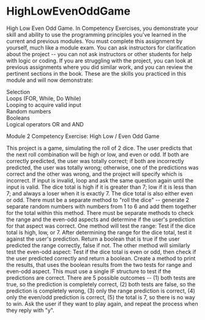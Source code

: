 # HighLowEvenOddGame
High Low Even Odd Game. In Competency Exercises, you demonstrate your skill and ability to use the programming principles you've learned in the current and previous modules. You must complete this assignment by yourself, much like a module exam. You can ask instructors for clarification about the project -- you can not ask instructors or other students for help with logic or coding. If you are struggling with the project, you can look at previous assignments where you did similar work, and you can review the pertinent sections in the book.  These are the skills you practiced in this module and will now demonstrate: 

Selection     
Loops (FOR, While, Do While)     
Looping to acquire valid input     
Random numbers     
Booleans     
Logical operators OR and AND  

Module 2 Competency Exercise: High Low / Even Odd Game  

This project is a game, simulating the roll of 2 dice. The user predicts that the next roll combination will be high or low, and even or odd. If both are correctly predicted, the user was totally correct; if both are incorrectly predicted, the user was totally wrong; otherwise, one of the predictions was correct and the other was wrong, and the project will specify which is incorrect.  If input is invalid, loop and ask the same question again until the input is valid.  The dice total is high if it is greater than 7; low if it is less than 7; and always a loser when it is exactly 7. The dice total is also either even or odd.  There must be a separate method to "roll the dice" -- generate 2 separate random numbers with numbers from 1 to 6 and add them together  for the total within this method.  There must be separate methods to check the range and the even-odd aspects and determine if the user's prediction for that aspect was correct. One method will test the range: Test if the dice total is high, low, or 7. After determining the range for the dice total, test it against the user's prediction. Return a boolean that is true if the user predicted the range correctly, false if not. The other method will similarly test the even-odd aspect: Test if the dice total is even or odd, then check if the user predicted correctly and return a boolean.  Create a method to print the results, that uses the boolean results from the two tests for range and even-odd aspect. This must use a single IF structure to test if the predictions are correct. There are 5 possible outcomes -- (1) both tests are true, so the prediction is completely correct, (2) both tests are false, so the prediction is completely wrong, (3) only the range prediction is correct, (4) only the even/odd prediction is correct, (5) the total is 7, so there is no way to win.  Ask the user if they want to play again, and repeat the process when they reply with "y".
